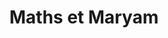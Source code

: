---
title: Maths et Maryam
subtitle:
widget: hero
weight: 10

content:
	image:
		filename: Maryam-Mirzakhani.jpg
	text: <br> **Maths et Maryam** place l'entraide et le sens au coeur de ses valeurs. L'intention est d'**agir durablement** en faveur d'une **éducation de qualité pour tous**, de permettre aux jeunes d'apprendre et d'enseigner, de transmettre des valeurs pour bien vivre ensemble, coopérer, faire vivre la solidarité, l'éducation par le sport, la culture, les loisirs, l'entrepreneuriat, l'artisanat, l'environnement. Le programme vise à accompagner des étudiants en petit groupe, et les rendre autonomes dans leurs apprentissages grâce à l'expérience du tutorat, enseigner pour apprendre. Le programme rend hommage à Maryam Mirzakhani, mathématicienne iranienne, médaille fields 2014 et professeure à Stanford.
---